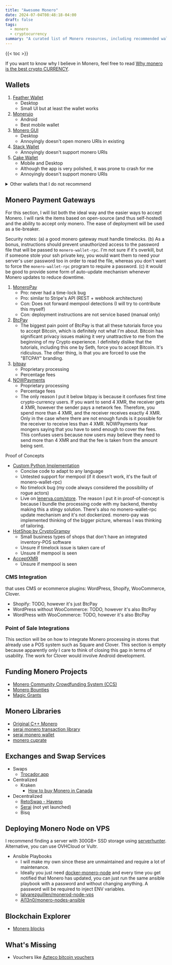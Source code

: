 ```yaml
---
title: "Awesome Monero"
date: 2024-07-04T08:48:18-04:00
draft: false
tags:
  - monero
  - cryptocurrency
summary: "A curated list of Monero resources, including recommended wallets, payment gateways, exchanges, funding opportunities, and libraries with insights on open-source options and integrations."
---
```


{{< toc >}}

If you want to know why I believe in Monero, feel free to read [Why monero is the best crypto CURRENCY](/posts/why-monero-is-the-best-crypto-currency).

## Wallets

1. [Feather Wallet](https://docs.featherwallet.org/)
    - Desktop
    - Small UI but at least the wallet works
2. [Monerujo](https://www.monerujo.io/)
    - Android
    - Best mobile wallet
3. [Monero GUI](https://github.com/monero-project/monero-gui)
    - Desktop
    - Annoyingly doesn't open monero URIs in existing
4. [Stack Wallet](https://stackwallet.com/)
    - Annoyingly doesn't support monero URIs
5. [Cake Wallet](https://cakewallet.com/)
    - Mobile and Desktop
    - Although the app is very polished, it was prone to crash for me
    - Annoyingly doesn't support monero URIs

<details><summary>Other wallets that I do not recommend</summary>

- [Trust Wallet](https://trustwallet.com/monero-wallet)
  - Mobile and Cross Platform Desktop
  - **Proprietary**
  - Multi coin wallet
- [MyMonero](https://mymonero.com/)
  - Mobile and Cross Platform Desktop
  - Desktop app hasn't been updated since November 2022
  - Android app hasn't been updated since September 2023
  - Uses a different way to sync wallet, I can't recommend it
  - Can corrupt the wallet save file, just not good for beginners

</details>

## Monero Payment Gateways

For this section, I will list both the ideal way and the easier ways to accept Monero. I will rank the items based on open-source (and thus self-hosted) and the ability to accept only monero. The ease of deployment will be used as a tie-breaker.

Security notes: (a) a good monero gateway must handle timelocks. (b) As a bonus, instructions should prevent unauthorized access to the password file that will be passed to `monero-wallet-rpc`. I'm not sure if it's overkill, but if someone stole your ssh private key, you would want them to need your server's user password too in order to read the file, whereas you don't want to force the `monero-wallet-rpc` program to require a password. (c) it would be good to provide some form of auto-update mechanism whenever Monero updates to reduce downtime.

1. [MoneroPay](https://github.com/moneropay/moneropay)
      - Pro: never had a time-lock bug
      - Pro: similar to Stripe's API (REST + webhook architecture)
      - Con: Does not forward mempool detections (I will try to contribute this myself)
      - Con: deployment instructions are not service based (manual only)
2. [BtcPay](https://sethforprivacy.com/guides/accepting-monero-via-btcpay-server/)
    - The biggest pain point of BtcPay is that all these tutorials force you to accept Bitcoin, which is definitely not what I'm about. Bitcoin has significant privacy issues making it very unattractive to me from the beginning of my Crypto experience. I definitely dislike that the tutorials, including this one by Seth, force you to accept Bitcoin. It's ridiculous. The other thing, is that you are forced to use the "BTCPAY" branding.
3. [bitpay](https://bitpay.com/business/)
    - Proprietary processing
    - Percentage fees
4. [NOWPayments](https://nowpayments.io/)
    - Proprietary processing
    - Percentage fees
    - The only reason I put it below bitpay is because it confuses first time crypto-currency users. If you want to send 4 XMR, the receiver gets 4 XMR, however the sender pays a network fee. Therefore, you spend more than 4 XMR, and the receiver receives exactly 4 XMR. Only in the case where there are not enough funds is it possible for the receiver to receive less than 4 XMR. NOWPayments fear mongers saying that you have to send enough to cover the fees. This confuses users because now users may believe they need to send more than 4 XMR and that the fee is taken from the amount being sent.

Proof of Concepts

- [Custom Python Implementation](/posts/monero-payment-processing/)
  - Concise code to adapt to any language
  - Untested support for mempool (if it doesn't work, it's the fault of  monero-wallet-rpc)
  - No timelock bug (my code always considered the possibility of rogue actors)
  - Live on [lenerva.com/store](https://lenerva.com/store/). The reason I put it in proof-of-concept is because I bundle the processing code with my backend, thereby making this a stingy solution. There's also no monero-wallet-rpc update mechanism and it's not dockerized. monero-pay was implemented thinking of the bigger picture, whereas I was thinking of tailoring.
- [HotShop by CryptoGrampy](https://github.com/CryptoGrampy/HotShop)
  - Small business types of shops that don't have an integrated inventory-POS software
  - Unsure if timelock issue is taken care of
  - Unsure if mempool is seen
- [AcceptXMR](https://github.com/busyboredom/acceptxmr/)
  - Unsure if mempool is seen

### CMS Integration

that uses CMS or ecommerce plugins: WordPress, Shopify, WooCommerce, Clover.

- Shopify: TODO, however it's just BtcPay
- WordPress without WooCommerce: TODO, however it's also BtcPay
- WordPress with WooCommerce: TODO, however it's also BtcPay

### Point of Sale Integrations

This section will be on how to integrate Monero processing in stores that already use a POS system such as Square and Clover. This section is empty because apparently only I care to think of closing this gap in terms of usability. The work for Clover would involve Android development.

## Funding Monero Projects

- [Monero Community Crowdfunding System (CCS)](https://ccs.getmonero.org/)
- [Monero Bounties](https://bounties.monero.social/)
- [Magic Grants](https://donate.magicgrants.org/monero)

## Monero Libraries

- [Original C++ Monero](https://github.com/monero-project/monero)
- [serai monero transaction library](https://github.com/serai-dex/serai/tree/develop/networks/monero)
- [serai monero wallet](https://github.com/serai-dex/serai/tree/develop/networks/monero/wallet)
- [monero cuprate](https://github.com/Cuprate/cuprate)

## Exchanges and Swap Services

- Swaps
  - [Trocador.app](https://trocador.app/)
- Centralized
  - Kraken
    - [How to buy Monero in Canada](/posts/how-to-buy-monero-in-canada)
- Decentralized
  - [RetoSwap - Haveno](https://retoswap.com/)
  - [Serai](https://serai.exchange/) (not yet launched)
  - Bisq

## Deploying Monero Node on VPS

I recommend finding a server with 300GB+ SSD storage using [serverhunter](https://www.serverhunter.com/#query=storage_capacity:%3E=525+stock:(in_stock+OR+unknown)). Alternative, you can use OVHCloud or Vultr.

- Ansible Playbooks
  - I will make my own since these are unmaintained and require a lot of maintenance.
  - Ideally you just need [docker-monero-node](https://github.com/lalanza808/docker-monero-node?tab=readme-ov-file#docker-monero-node) and every time you get notified that Monero has updated, you can just run the same ansible playbook with a password and without changing anything. A password will be required to inject ENV variables.
  - [lalvarezguillen/monerod-node-vps](https://github.com/lalvarezguillen/monerod-node-vps)
  - [Al13n0/monero-nodes-ansible](https://github.com/Al13n0/monero-nodes-ansible)

## Blockchain Explorer

- [Monero blocks](https://localmonero.co/blocks/)

## What's Missing

- Vouchers like [Azteco bitcoin vouchers](https://azte.co/learn/articles/what-are-azteco-bitcoin-vouchers#What-are-Azteco-bitcoin-vouchers)
